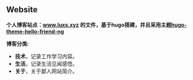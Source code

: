 ## Website

**个人博客站点：www.luxs.xyz 的文件，基于hugo搭建，并且采用主题[hugo-theme-hello-friend-ng](https://github.com/rhazdon/hugo-theme-hello-friend-ng)**

**博客分类:**

+ **技术**，记录工作学习内容。
+ **生活**，记录生活见闻感悟。
+ **关于**，关于鄙人网站简介。

